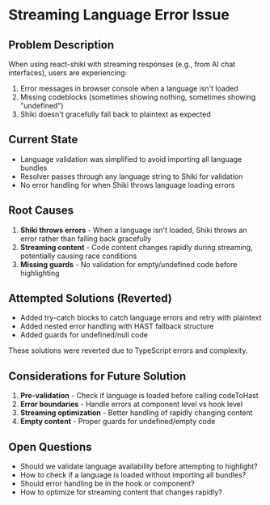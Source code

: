 # Streaming Language Error Issue

## Problem Description
When using react-shiki with streaming responses (e.g., from AI chat interfaces), users are experiencing:
1. Error messages in browser console when a language isn't loaded
2. Missing codeblocks (sometimes showing nothing, sometimes showing "undefined")
3. Shiki doesn't gracefully fall back to plaintext as expected

## Current State
- Language validation was simplified to avoid importing all language bundles
- Resolver passes through any language string to Shiki for validation
- No error handling for when Shiki throws language loading errors

## Root Causes
1. **Shiki throws errors** - When a language isn't loaded, Shiki throws an error rather than falling back gracefully
2. **Streaming content** - Code content changes rapidly during streaming, potentially causing race conditions
3. **Missing guards** - No validation for empty/undefined code before highlighting

## Attempted Solutions (Reverted)
- Added try-catch blocks to catch language errors and retry with plaintext
- Added nested error handling with HAST fallback structure
- Added guards for undefined/null code

These solutions were reverted due to TypeScript errors and complexity.

## Considerations for Future Solution
1. **Pre-validation** - Check if language is loaded before calling codeToHast
2. **Error boundaries** - Handle errors at component level vs hook level
3. **Streaming optimization** - Better handling of rapidly changing content
4. **Empty content** - Proper guards for undefined/empty code

## Open Questions
- Should we validate language availability before attempting to highlight?
- How to check if a language is loaded without importing all bundles?
- Should error handling be in the hook or component?
- How to optimize for streaming content that changes rapidly?